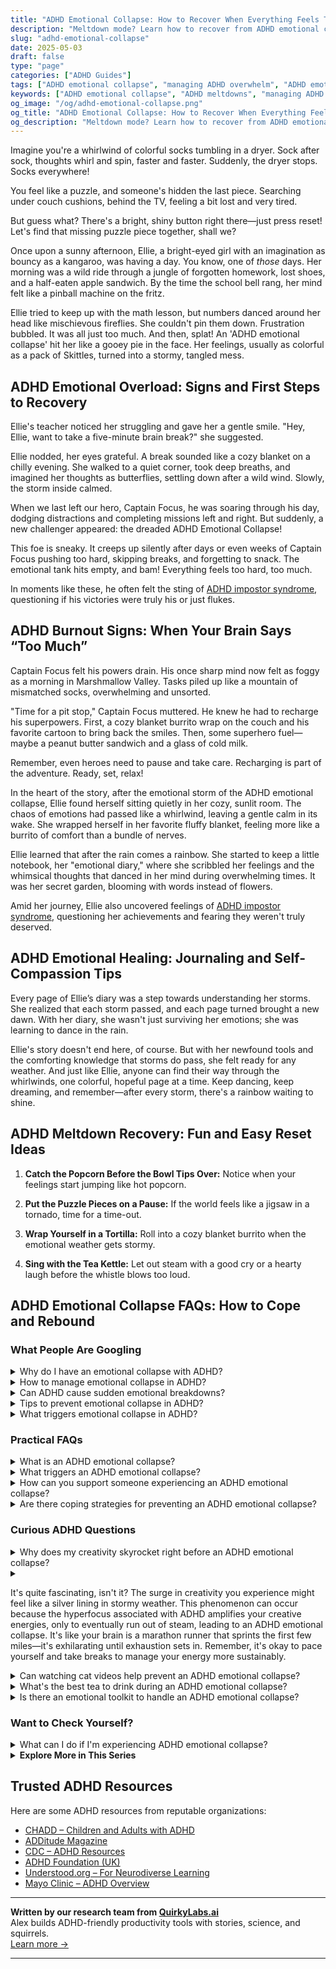 ```yaml
---
title: "ADHD Emotional Collapse: How to Recover When Everything Feels Too Much"
description: "Meltdown mode? Learn how to recover from ADHD emotional collapse with compassion, clarity, and quirky tips that help you reset and move forward."
slug: "adhd-emotional-collapse"
date: 2025-05-03
draft: false
type: "page"
categories: ["ADHD Guides"]
tags: ["ADHD emotional collapse", "managing ADHD overwhelm", "ADHD emotional regulation", "coping with ADHD meltdowns", "adult ADHD emotional support", "resetting after ADHD burnout", "emotional dysregulation in ADHD"]
keywords: ["ADHD emotional collapse", "ADHD meltdowns", "managing ADHD overwhelm", "emotional dysregulation ADHD", "ADHD coping strategies", "reset after ADHD crash", "adult ADHD emotional recovery"]
og_image: "/og/adhd-emotional-collapse.png"
og_title: "ADHD Emotional Collapse: How to Recover When Everything Feels Too Much"
og_description: "Meltdown mode? Learn how to recover from ADHD emotional collapse with compassion, clarity, and quirky tips that help you reset and move forward."
---
```


Imagine you're a whirlwind of colorful socks tumbling in a dryer. Sock after sock, thoughts whirl and spin, faster and faster. Suddenly, the dryer stops. Socks everywhere!

You feel like a puzzle, and someone's hidden the last piece. Searching under couch cushions, behind the TV, feeling a bit lost and very tired.

But guess what? There's a bright, shiny button right there—just press reset! Let's find that missing puzzle piece together, shall we?

Once upon a sunny afternoon, Ellie, a bright-eyed girl with an imagination as bouncy as a kangaroo, was having a day. You know, one of *those* days. Her morning was a wild ride through a jungle of forgotten homework, lost shoes, and a half-eaten apple sandwich. By the time the school bell rang, her mind felt like a pinball machine on the fritz.

Ellie tried to keep up with the math lesson, but numbers danced around her head like mischievous fireflies. She couldn't pin them down. Frustration bubbled. It was all just too much. And then, splat! An 'ADHD emotional collapse' hit her like a gooey pie in the face. Her feelings, usually as colorful as a pack of Skittles, turned into a stormy, tangled mess.

## ADHD Emotional Overload: Signs and First Steps to Recovery

Ellie's teacher noticed her struggling and gave her a gentle smile. "Hey, Ellie, want to take a five-minute brain break?" she suggested.

Ellie nodded, her eyes grateful. A break sounded like a cozy blanket on a chilly evening. She walked to a quiet corner, took deep breaths, and imagined her thoughts as butterflies, settling down after a wild wind. Slowly, the storm inside calmed.

When we last left our hero, Captain Focus, he was soaring through his day, dodging distractions and completing missions left and right. But suddenly, a new challenger appeared: the dreaded ADHD Emotional Collapse!

This foe is sneaky. It creeps up silently after days or even weeks of Captain Focus pushing too hard, skipping breaks, and forgetting to snack. The emotional tank hits empty, and bam! Everything feels too hard, too much.

In moments like these, he often felt the sting of [ADHD impostor syndrome](/pages/adhd-impostor-syndrome/), questioning if his victories were truly his or just flukes.

## ADHD Burnout Signs: When Your Brain Says “Too Much”

Captain Focus felt his powers drain. His once sharp mind now felt as foggy as a morning in Marshmallow Valley. Tasks piled up like a mountain of mismatched socks, overwhelming and unsorted.

"Time for a pit stop," Captain Focus muttered. He knew he had to recharge his superpowers. First, a cozy blanket burrito wrap on the couch and his favorite cartoon to bring back the smiles. Then, some superhero fuel—maybe a peanut butter sandwich and a glass of cold milk.

Remember, even heroes need to pause and take care. Recharging is part of the adventure. Ready, set, relax!

In the heart of the story, after the emotional storm of the ADHD emotional collapse, Ellie found herself sitting quietly in her cozy, sunlit room. The chaos of emotions had passed like a whirlwind, leaving a gentle calm in its wake. She wrapped herself in her favorite fluffy blanket, feeling more like a burrito of comfort than a bundle of nerves.

Ellie learned that after the rain comes a rainbow. She started to keep a little notebook, her "emotional diary," where she scribbled her feelings and the whimsical thoughts that danced in her mind during overwhelming times. It was her secret garden, blooming with words instead of flowers.

Amid her journey, Ellie also uncovered feelings of [ADHD impostor syndrome](/pages/adhd-impostor-syndrome/), questioning her achievements and fearing they weren't truly deserved.

## ADHD Emotional Healing: Journaling and Self-Compassion Tips

Every page of Ellie’s diary was a step towards understanding her storms. She realized that each storm passed, and each page turned brought a new dawn. With her diary, she wasn't just surviving her emotions; she was learning to dance in the rain.

Ellie's story doesn't end here, of course. But with her newfound tools and the comforting knowledge that storms do pass, she felt ready for any weather. And just like Ellie, anyone can find their way through the whirlwinds, one colorful, hopeful page at a time. Keep dancing, keep dreaming, and remember—after every storm, there's a rainbow waiting to shine.

## ADHD Meltdown Recovery: Fun and Easy Reset Ideas

1. **Catch the Popcorn Before the Bowl Tips Over:** Notice when your feelings start jumping like hot popcorn.

2. **Put the Puzzle Pieces on a Pause:** If the world feels like a jigsaw in a tornado, time for a time-out.

3. **Wrap Yourself in a Tortilla:** Roll into a cozy blanket burrito when the emotional weather gets stormy.

4. **Sing with the Tea Kettle:** Let out steam with a good cry or a hearty laugh before the whistle blows too loud.

## ADHD Emotional Collapse FAQs: How to Cope and Rebound

### What People Are Googling

<details><summary>Why do I have an emotional collapse with ADHD?</summary><p>Having an emotional collapse when you have ADHD is actually quite common, and you're definitely not alone in experiencing this. ADHD can make it tougher to regulate emotions, meaning feelings can sometimes feel more intense and harder to manage. This can be due to the way ADHD affects brain functions related to emotional regulation. Remember, it's okay to have these moments, and seeking support through therapy or coaching can provide you with strategies to manage and understand your emotions better.</p></details>
<details><summary>How to manage emotional collapse in ADHD?</summary><p>Handling emotional overwhelm when you have ADHD can feel daunting, but remember, you're not alone in this. Start by creating a safe, cozy space where you can pause and breathe, allowing yourself to experience your feelings without judgment. It might help to break down your day into manageable chunks and schedule regular breaks to rest and reset. If the waves of emotions feel too big, consider chatting with a supportive friend or a therapist who understands ADHD. They can offer both comfort and practical strategies to help you navigate through those tougher moments.</p></details>
<details><summary>Can ADHD cause sudden emotional breakdowns?</summary><p>Absolutely, it's quite common for those with ADHD to experience sudden emotional shifts, including breakdowns. This happens because ADHD affects the brain's ability to regulate emotions, making feelings sometimes feel more intense or harder to manage. It’s like your emotions are on a rollercoaster that doesn’t always have the smoothest track! Remember, it's okay to have these moments, and seeking support from a therapist or an ADHD coach can provide strategies to help manage these intense emotions.</p></details>
<details><summary>Tips to prevent emotional collapse in ADHD?</summary><p>Absolutely, taking care of your emotional well-being when you have ADHD is so important! One effective strategy is to keep a regular routine that includes time for relaxation and activities you enjoy. Break tasks into smaller, manageable steps and celebrate each accomplishment, no matter how small, to help build resilience against overwhelm. Also, don't hesitate to lean on your support network or seek professional help when feelings become too heavy. Remember, it's perfectly okay to ask for help and take time for yourself!</p></details>
<details><summary>What triggers emotional collapse in ADHD?</summary><p>Navigating emotional ups and downs with ADHD can indeed be quite a challenge, and it's completely understandable to feel overwhelmed at times. Emotional dysregulation, which is common in ADHD, often means emotions can hit harder and last longer than they might for others. Triggers can vary widely but often include overwhelming stress, sensory overload, or unexpected changes in routine. Remember, recognizing these triggers is a big step toward managing them, and it's perfectly okay to seek support and develop strategies to help maintain your emotional equilibrium. You're not alone in this!</p></details>



### Practical FAQs

<details><summary>What is an ADHD emotional collapse?</summary><p>An ADHD emotional collapse, often referred to as an emotional dysregulation episode, is when someone with ADHD feels suddenly overwhelmed by their emotions, which might seem disproportionate to the situation at hand. This can be triggered by stress, sensory overload, or unexpected changes, and it might manifest as intense reactions like crying, anger, or withdrawing. It's important to remember that these feelings are very real and valid, even if they appear sudden or intense. Creating a supportive environment where feelings can be expressed and managed safely is key to handling these moments.</p></details>
<details><summary>What triggers an ADHD emotional collapse?</summary><p>Absolutely, understanding what triggers an emotional collapse when you have ADHD is so important. Often, these overwhelming feelings can be sparked by sensory overload, like being in overly noisy environments, or emotional stressors such as feeling misunderstood or undervalued. It can also stem from becoming suddenly overwhelmed with tasks, especially without clear priorities or support. Remember, it’s completely okay to recognize these triggers and seek a quiet, comforting space to regroup and manage your feelings. You're doing great by just seeking to understand yourself better!</p></details>
<details><summary>How can you support someone experiencing an ADHD emotional collapse?</summary><p>Supporting someone during an ADHD emotional collapse is all about providing comfort and understanding without overwhelming them. Start by offering a calm, reassuring presence, letting them know it's okay to feel the way they do. Gently ask if there’s something specific they need right now, like a quiet space, a listening ear, or maybe some distraction. Remember, patience is key, and your steady, supportive presence can make a world of difference in helping them navigate through their emotions.</p></details>
<details><summary>Are there coping strategies for preventing an ADHD emotional collapse?</summary><p>Absolutely, there are several gentle and effective strategies to help manage emotional overwhelm that can come with ADHD. One key approach is to develop a routine that includes regular breaks and designated times for relaxation—think of these as cozy little pit stops for your mind throughout the day. It's also really helpful to keep a journal or a mood tracker to identify any patterns in your emotions or triggers. Lastly, don’t hesitate to lean on a support network or engage with a therapist who understands ADHD; sometimes, just knowing there’s a safe space to unpack your feelings can make a world of difference. Remember, taking care of your emotional health is just as important as any other part of your well-being.</p></details>



### Curious ADHD Questions

<details><summary>Why does my creativity skyrocket right before an ADHD emotional collapse?</summary><p>Ah, that's a fascinating observation you've made, and you're certainly not alone in experiencing this. Right before an emotional collapse, many with ADHD find themselves in a hyperfocused state, often called "hyperfixation." This intense concentration can unleash a burst of creativity, as your brain is firing on all cylinders, pulling together ideas in unique and innovative ways. However, this surge often comes at a cost, leading to exhaustion and emotional overwhelm as your mental resources are drained. It's like your brain goes into overdrive, brilliantly shining before it needs a serious recharge. So, while these moments can be wonderfully productive, it's important to recognize and manage them to maintain your overall well-being.</p></details>
<details><summary><p>It's quite fascinating, isn't it? The surge in creativity you experience might feel like a silver lining in stormy weather. This phenomenon can occur because the hyperfocus associated with ADHD amplifies your creative energies, only to eventually run out of steam, leading to an ADHD emotional collapse. It's like your brain is a marathon runner that sprints the first few miles—it's exhilarating until exhaustion sets in. Remember, it's okay to pace yourself and take breaks to manage your energy more sustainably.</p></summary><p>Absolutely, it is fascinating! The burst of creativity that comes with ADHD can indeed feel like a superpower at times, lighting up your world with vibrant ideas and possibilities. It's important to remember, though, that it's perfectly okay—and actually quite necessary—to pace yourself. Think of it as managing your inner creative spark in a way that keeps the flame alive without burning out. Taking regular breaks and setting manageable goals can help you sustain your creativity and prevent those overwhelming feelings of exhaustion. Keep cherishing that creativity, but also nurture it gently!</p></details>
<details><summary>Can watching cat videos help prevent an ADHD emotional collapse?</summary><p>Absolutely, watching cat videos can be a delightful little strategy to help manage your emotions! When you feel overwhelmed, the simple joy of watching cats being their quirky selves can provide a gentle distraction and a burst of positivity. This mini-break can give your brain a chance to regroup and reduce stress, which is especially beneficial when you sense an emotional overload might be on the horizon. So, feel free to indulge in those cute and funny videos; they're like a small dose of happiness to help stabilize your mood!</p></details>
<details><summary>What's the best tea to drink during an ADHD emotional collapse?</summary><p>When you're going through an emotional collapse with ADHD, a soothing cup of tea can be just the warm hug you need. Herbal teas like chamomile or peppermint are excellent choices as they naturally aid in calming the mind and relaxing the body. Another great option is green tea, which contains L-theanine, an amino acid that can help reduce stress and promote a more focused calmness. Just remember, the ritual of preparing and sipping tea slowly can also be a comforting act in itself, offering a gentle pause in your day.</p></details>
<details><summary>Is there an emotional toolkit to handle an ADHD emotional collapse?</summary><p>Absolutely, there's a comforting toolkit you can assemble to manage those tough ADHD emotional moments. Think of it as a cozy blanket for your emotions. First, try to identify triggers and patterns in your emotional responses, which can help you prepare or avoid certain meltdown-inducing situations. Include some calming activities or items in your toolkit, like soothing music, a favorite scent, or a comforting texture. Remember, it’s perfectly okay to step back and give yourself a moment to breathe and reset. This personal toolkit isn’t just practical; it’s a form of self-love and understanding.</p></details>



### Want to Check Yourself?

<details><summary>What can I do if I'm experiencing ADHD emotional collapse?</summary><p>Experiencing an emotional collapse with ADHD can feel overwhelming, but remember, it's okay to feel this way sometimes. First, try to find a quiet space where you can take some deep breaths and center yourself. It might also be helpful to write down or speak out what you're feeling to make sense of the emotions swirling inside. Remember, reaching out to a friend, family member, or therapist who understands can provide a comforting support system. You're doing great by seeking ways to manage these moments, and each step you take is a testament to your resilience.</p></details>

<script type="application/ld+json">
{
  "@context": "https://schema.org",
  "@type": "FAQPage",
  "mainEntity": [
    {
      "@type": "Question",
      "name": "Why do I have an emotional collapse with ADHD?",
      "acceptedAnswer": {
        "@type": "Answer",
        "text": "Having an emotional collapse when you have ADHD is actually quite common, and you're definitely not alone in experiencing this. ADHD can make it tougher to regulate emotions, meaning feelings can sometimes feel more intense and harder to manage. This can be due to the way ADHD affects brain functions related to emotional regulation. Remember, it's okay to have these moments, and seeking support through therapy or coaching can provide you with strategies to manage and understand your emotions better."
      }
    },
    {
      "@type": "Question",
      "name": "How to manage emotional collapse in ADHD?",
      "acceptedAnswer": {
        "@type": "Answer",
        "text": "Handling emotional overwhelm when you have ADHD can feel daunting, but remember, you're not alone in this. Start by creating a safe, cozy space where you can pause and breathe, allowing yourself to experience your feelings without judgment. It might help to break down your day into manageable chunks and schedule regular breaks to rest and reset. If the waves of emotions feel too big, consider chatting with a supportive friend or a therapist who understands ADHD. They can offer both comfort and practical strategies to help you navigate through those tougher moments."
      }
    },
    {
      "@type": "Question",
      "name": "Can ADHD cause sudden emotional breakdowns?",
      "acceptedAnswer": {
        "@type": "Answer",
        "text": "Absolutely, it's quite common for those with ADHD to experience sudden emotional shifts, including breakdowns. This happens because ADHD affects the brain's ability to regulate emotions, making feelings sometimes feel more intense or harder to manage. It\u2019s like your emotions are on a rollercoaster that doesn\u2019t always have the smoothest track! Remember, it's okay to have these moments, and seeking support from a therapist or an ADHD coach can provide strategies to help manage these intense emotions."
      }
    },
    {
      "@type": "Question",
      "name": "Tips to prevent emotional collapse in ADHD?",
      "acceptedAnswer": {
        "@type": "Answer",
        "text": "Absolutely, taking care of your emotional well-being when you have ADHD is so important! One effective strategy is to keep a regular routine that includes time for relaxation and activities you enjoy. Break tasks into smaller, manageable steps and celebrate each accomplishment, no matter how small, to help build resilience against overwhelm. Also, don't hesitate to lean on your support network or seek professional help when feelings become too heavy. Remember, it's perfectly okay to ask for help and take time for yourself!"
      }
    },
    {
      "@type": "Question",
      "name": "What triggers emotional collapse in ADHD?",
      "acceptedAnswer": {
        "@type": "Answer",
        "text": "Navigating emotional ups and downs with ADHD can indeed be quite a challenge, and it's completely understandable to feel overwhelmed at times. Emotional dysregulation, which is common in ADHD, often means emotions can hit harder and last longer than they might for others. Triggers can vary widely but often include overwhelming stress, sensory overload, or unexpected changes in routine. Remember, recognizing these triggers is a big step toward managing them, and it's perfectly okay to seek support and develop strategies to help maintain your emotional equilibrium. You're not alone in this!"
      }
    }
  ]
}
</script>
<script type="application/ld+json">
{
  "@context": "https://schema.org",
  "@type": "Article",
  "author": {
    "@type": "Person",
    "name": "QuirkyLabs",
    "url": "https://quirkylabs.ai/about"
  },
  "headline": "\"Survive ADHD Emotional Collapse: Tips to Reclaim Joy!\"",
  "mainEntityOfPage": "https://blog.quirkylabs.ai/pages/adhd-emotional-collapse/",
  "datePublished": "2025-05-03"
}
</script>
<script type="application/ld+json">
{
  "@context": "https://schema.org",
  "@type": "BreadcrumbList",
  "itemListElement": [
    {
      "@type": "ListItem",
      "position": 1,
      "name": "Home",
      "item": "https://quirkylabs.ai/"
    },
    {
      "@type": "ListItem",
      "position": 2,
      "name": "Blog",
      "item": "https://blog.quirkylabs.ai/"
    },
    {
      "@type": "ListItem",
      "position": 3,
      "name": "\"Survive ADHD Emotional Collapse: Tips to Reclaim Joy!\"",
      "item": "https://blog.quirkylabs.ai/pages/adhd-emotional-collapse/"
    }
  ]
}
</script>

<details>
<summary><strong>Explore More in This Series</strong></summary>

- [Adhd High Functioning Struggles](/pages/adhd-high-functioning-struggles/)
- [Adhd Self Sabotage](/pages/adhd-self-sabotage/)
- [Adhd Impostor Syndrome](/pages/adhd-impostor-syndrome/)
- [Adhd Working Hard To Fit In](/pages/adhd-working-hard-to-fit-in/)
- [Adhd Overexplaining Yourself](/pages/adhd-overexplaining-yourself/)
- [Adhd Feel Like A Fraud](/pages/adhd-feel-like-a-fraud/)
- [Adhd People Pleasing](/pages/adhd-people-pleasing/)
- [Adhd Fear Of Being Found Out](/pages/adhd-fear-of-being-found-out/)
</details>



## Trusted ADHD Resources

Here are some ADHD resources from reputable organizations:

- [CHADD – Children and Adults with ADHD](https://chadd.org)
- [ADDitude Magazine](https://www.additudemag.com)
- [CDC – ADHD Resources](https://www.cdc.gov/ncbddd/adhd)
- [ADHD Foundation (UK)](https://www.adhdfoundation.org.uk)
- [Understood.org – For Neurodiverse Learning](https://www.understood.org)
- [Mayo Clinic – ADHD Overview](https://www.mayoclinic.org/diseases-conditions/adhd)


---

**Written by our research team from [QuirkyLabs.ai](https://quirkylabs.ai)**  
Alex builds ADHD-friendly productivity tools with stories, science, and squirrels.  
[Learn more →](https://quirkylabs.ai)

---